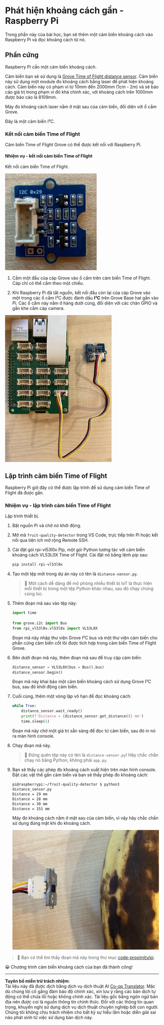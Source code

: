 <!--
CO_OP_TRANSLATOR_METADATA:
{
  "original_hash": "6145a1d791731c8a9d0afd0a1bae5108",
  "translation_date": "2025-08-27T21:19:08+00:00",
  "source_file": "4-manufacturing/lessons/4-trigger-fruit-detector/pi-proximity.md",
  "language_code": "vi"
}
-->
# Phát hiện khoảng cách gần - Raspberry Pi

Trong phần này của bài học, bạn sẽ thêm một cảm biến khoảng cách vào Raspberry Pi và đọc khoảng cách từ nó.

## Phần cứng

Raspberry Pi cần một cảm biến khoảng cách.

Cảm biến bạn sẽ sử dụng là [Grove Time of Flight distance sensor](https://www.seeedstudio.com/Grove-Time-of-Flight-Distance-Sensor-VL53L0X.html). Cảm biến này sử dụng một module đo khoảng cách bằng laser để phát hiện khoảng cách. Cảm biến này có phạm vi từ 10mm đến 2000mm (1cm - 2m) và sẽ báo cáo giá trị trong phạm vi đó khá chính xác, với khoảng cách trên 1000mm được báo cáo là 8109mm.

Máy đo khoảng cách laser nằm ở mặt sau của cảm biến, đối diện với ổ cắm Grove.

Đây là một cảm biến I²C.

### Kết nối cảm biến Time of Flight

Cảm biến Time of Flight Grove có thể được kết nối với Raspberry Pi.

#### Nhiệm vụ - kết nối cảm biến Time of Flight

Kết nối cảm biến Time of Flight.

![Một cảm biến Time of Flight Grove](../../../../../translated_images/grove-time-of-flight-sensor.d82ff2165bfded9f485de54d8d07195a6270a602696825fca19f629ddfe94e86.vi.png)

1. Cắm một đầu của cáp Grove vào ổ cắm trên cảm biến Time of Flight. Cáp chỉ có thể cắm theo một chiều.

1. Khi Raspberry Pi đã tắt nguồn, kết nối đầu còn lại của cáp Grove vào một trong các ổ cắm I²C được đánh dấu **I²C** trên Grove Base hat gắn vào Pi. Các ổ cắm này nằm ở hàng dưới cùng, đối diện với các chân GPIO và gần khe cắm cáp camera.

![Cảm biến Time of Flight Grove được kết nối với ổ cắm I²C](../../../../../translated_images/pi-time-of-flight-sensor.58c8dc04eb3bfb57a7c3019f031433ef4d798d4d7603d565afbf6f3802840dba.vi.png)

## Lập trình cảm biến Time of Flight

Raspberry Pi giờ đây có thể được lập trình để sử dụng cảm biến Time of Flight đã được gắn.

### Nhiệm vụ - lập trình cảm biến Time of Flight

Lập trình thiết bị.

1. Bật nguồn Pi và chờ nó khởi động.

1. Mở mã `fruit-quality-detector` trong VS Code, trực tiếp trên Pi hoặc kết nối qua tiện ích mở rộng Remote SSH.

1. Cài đặt gói rpi-vl53l0x Pip, một gói Python tương tác với cảm biến khoảng cách VL53L0X Time of Flight. Cài đặt nó bằng lệnh pip sau:

    ```sh
    pip install rpi-vl53l0x
    ```

1. Tạo một tệp mới trong dự án này có tên là `distance-sensor.py`.

    > 💁 Một cách dễ dàng để mô phỏng nhiều thiết bị IoT là thực hiện mỗi thiết bị trong một tệp Python khác nhau, sau đó chạy chúng cùng lúc.

1. Thêm đoạn mã sau vào tệp này:

    ```python
    import time
    
    from grove.i2c import Bus
    from rpi_vl53l0x.vl53l0x import VL53L0X
    ```

    Đoạn mã này nhập thư viện Grove I²C bus và một thư viện cảm biến cho phần cứng cảm biến cốt lõi được tích hợp trong cảm biến Time of Flight Grove.

1. Bên dưới đoạn mã này, thêm đoạn mã sau để truy cập cảm biến:

    ```python
    distance_sensor = VL53L0X(bus = Bus().bus)
    distance_sensor.begin()    
    ```

    Đoạn mã này khai báo một cảm biến khoảng cách sử dụng Grove I²C bus, sau đó khởi động cảm biến.

1. Cuối cùng, thêm một vòng lặp vô hạn để đọc khoảng cách:

    ```python
    while True:
        distance_sensor.wait_ready()
        print(f'Distance = {distance_sensor.get_distance()} mm')
        time.sleep(1)
    ```

    Đoạn mã này chờ một giá trị sẵn sàng để đọc từ cảm biến, sau đó in nó ra màn hình console.

1. Chạy đoạn mã này.

    > 💁 Đừng quên tệp này có tên là `distance-sensor.py`! Hãy chắc chắn chạy nó bằng Python, không phải `app.py`.

1. Bạn sẽ thấy các phép đo khoảng cách xuất hiện trên màn hình console. Đặt các vật thể gần cảm biến và bạn sẽ thấy phép đo khoảng cách:

    ```output
    pi@raspberrypi:~/fruit-quality-detector $ python3 distance_sensor.py 
    Distance = 29 mm
    Distance = 28 mm
    Distance = 30 mm
    Distance = 151 mm
    ```

    Máy đo khoảng cách nằm ở mặt sau của cảm biến, vì vậy hãy chắc chắn sử dụng đúng mặt khi đo khoảng cách.

    ![Máy đo khoảng cách ở mặt sau của cảm biến Time of Flight đang hướng vào một quả chuối](../../../../../translated_images/time-of-flight-banana.079921ad8b1496e4525dc26b4cdc71a076407aba3e72ba113ba2e38febae92c5.vi.png)

> 💁 Bạn có thể tìm thấy đoạn mã này trong thư mục [code-proximity/pi](../../../../../4-manufacturing/lessons/4-trigger-fruit-detector/code-proximity/pi).

😀 Chương trình cảm biến khoảng cách của bạn đã thành công!

---

**Tuyên bố miễn trừ trách nhiệm**:  
Tài liệu này đã được dịch bằng dịch vụ dịch thuật AI [Co-op Translator](https://github.com/Azure/co-op-translator). Mặc dù chúng tôi cố gắng đảm bảo độ chính xác, xin lưu ý rằng các bản dịch tự động có thể chứa lỗi hoặc không chính xác. Tài liệu gốc bằng ngôn ngữ bản địa nên được coi là nguồn thông tin chính thức. Đối với các thông tin quan trọng, khuyến nghị sử dụng dịch vụ dịch thuật chuyên nghiệp bởi con người. Chúng tôi không chịu trách nhiệm cho bất kỳ sự hiểu lầm hoặc diễn giải sai nào phát sinh từ việc sử dụng bản dịch này.